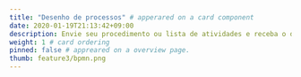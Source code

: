```yaml
---
title: "Desenho de processos" # apperared on a card component
date: 2020-01-19T21:13:42+09:00
description: Envie seu procedimento ou lista de atividades e receba o diagrama de seu processo em notação BPMN nos formatos biz e pdf. Saiba mais...
weight: 1 # card ordering
pinned: false # appreared on a overview page.
thumb: feature3/bpmn.png
---
```


